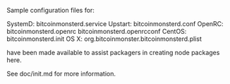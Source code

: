 Sample configuration files for:

SystemD: bitcoinmonsterd.service
Upstart: bitcoinmonsterd.conf
OpenRC:  bitcoinmonsterd.openrc
         bitcoinmonsterd.openrcconf
CentOS:  bitcoinmonsterd.init
OS X:    org.bitcoinmonster.bitcoinmonsterd.plist

have been made available to assist packagers in creating node packages here.

See doc/init.md for more information.
